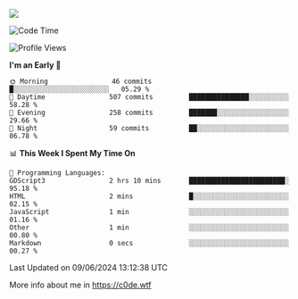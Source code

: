 <a href="https://wakatime.com"><img src="https://wakatime.com/share/@c0dezin/b7f18a7c-ab3a-40b8-8bc7-b1b7bf71f1d6.svg" /></a>

<!--START_SECTION:waka-->
![Code Time](http://img.shields.io/badge/Code%20Time-36%20hrs%201%20min-blue)

![Profile Views](http://img.shields.io/badge/Profile%20Views-0-blue)

**I'm an Early 🐤** 

```text
🌞 Morning                46 commits          █░░░░░░░░░░░░░░░░░░░░░░░░   05.29 % 
🌆 Daytime                507 commits         ███████████████░░░░░░░░░░   58.28 % 
🌃 Evening                258 commits         ███████░░░░░░░░░░░░░░░░░░   29.66 % 
🌙 Night                  59 commits          ██░░░░░░░░░░░░░░░░░░░░░░░   06.78 % 
```


📊 **This Week I Spent My Time On** 

```text
💬 Programming Languages: 
GDScript3                2 hrs 10 mins       ████████████████████████░   95.18 % 
HTML                     2 mins              █░░░░░░░░░░░░░░░░░░░░░░░░   02.15 % 
JavaScript               1 min               ░░░░░░░░░░░░░░░░░░░░░░░░░   01.16 % 
Other                    1 min               ░░░░░░░░░░░░░░░░░░░░░░░░░   00.80 % 
Markdown                 0 secs              ░░░░░░░░░░░░░░░░░░░░░░░░░   00.27 % 
```


 Last Updated on 09/06/2024 13:12:38 UTC
<!--END_SECTION:waka-->

More info about me in https://c0de.wtf
